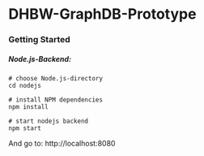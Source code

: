 # DHBW-GraphDB-Prototype

### Getting Started




##### Node.js-Backend:
```
# choose Node.js-directory
cd nodejs 

# install NPM dependencies
npm install

# start nodejs backend
npm start

```

And go to: http://localhost:8080


#####